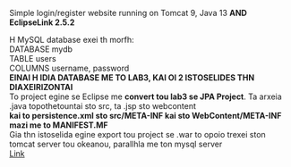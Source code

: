 Simple login/register website running on Tomcat 9, Java 13 **AND EclipseLink 2.5.2**  
  
H MySQL database exei th morfh:   
    DATABASE mydb  
    TABLE users  
    COLUMNS username, password  
**EINAI H IDIA DATABASE ME TO LAB3, KAI OI 2 ISTOSELIDES THN DIAXEIRIZONTAI**  
To project egine se Eclipse me **convert tou lab3 se JPA Project**. Ta arxeia .java topothetountai sto src, ta .jsp sto webcontent  
**kai to persistence.xml sto src/META-INF kai sto WebContent/META-INF mazi me to MANIFEST.MF**  
Gia thn istoselida egine export tou project se .war to opoio trexei ston tomcat server tou okeanou, parallhla me ton mysql server  
[Link](http://83.212.111.111:8080/www_lab4/land.jsp)
